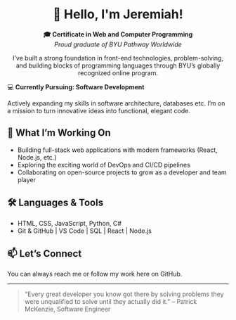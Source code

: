 # <div align="center">👋 Hello, I'm Jeremiah!</div>

**<div align="center">🎓 Certificate in Web and Computer Programming</div>** 
_<div align="center">Proud graduate of BYU Pathway Worldwide</div>_  
<div align="center">I’ve built a strong foundation in front-end technologies, problem-solving, and building blocks of programming languages through BYU’s globally recognized online program. </div>

💻 **Currently Pursuing: Software Development**

Actively expanding my skills in software architecture, databases etc. I’m on a mission to turn innovative ideas into functional, elegant code.

## 🚀 What I’m Working On
- Building full-stack web applications with modern frameworks (React, Node.js, etc.)
- Exploring the exciting world of DevOps and CI/CD pipelines
- Collaborating on open-source projects to grow as a developer and team player

## 🛠️ Languages & Tools
- HTML, CSS, JavaScript, Python, C# 
- Git & GitHub | VS Code | SQL | React | Node.js

## 📫 Let’s Connect
You can always reach me or follow my work here on GitHub.

---

> “Every great developer you know got there by solving problems they were unqualified to solve until they actually did it.” – Patrick McKenzie, Software Engineer


